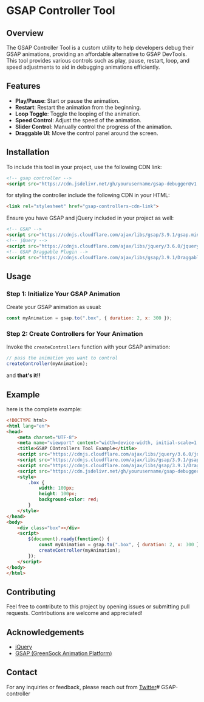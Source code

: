 # GSAP Controller Tool

## Overview

The GSAP Controller Tool is a custom utility to help developers debug their GSAP animations, providing an affordable alternative to GSAP DevTools. This tool provides various controls such as play, pause, restart, loop, and speed adjustments to aid in debugging animations efficiently.

## Features

- **Play/Pause**: Start or pause the animation.
- **Restart**: Restart the animation from the beginning.
- **Loop Toggle**: Toggle the looping of the animation.
- **Speed Control**: Adjust the speed of the animation.
- **Slider Control**: Manually control the progress of the animation.
- **Draggable UI**: Move the control panel around the screen.

## Installation

To include this tool in your project, use the following CDN link:
```html
<!-- gsap controller -->
<script src="https://cdn.jsdelivr.net/gh/yourusername/gsap-debugger@v1.0.0/gsap-debugger.js"></script>
```

for styling the controller include the following CDN in your HTML:
```html
<link rel="stylesheet" href="gsap-controllers-cdn-link">
```

Ensure you have GSAP and jQuery included in your project as well:
```html
<!-- GSAP -->
<script src="https://cdnjs.cloudflare.com/ajax/libs/gsap/3.9.1/gsap.min.js"></script>
<!-- jQuery -->
<script src="https://cdnjs.cloudflare.com/ajax/libs/jquery/3.6.0/jquery.min.js"></script>
<!-- GSAP Draggable Plugin -->
<script src="https://cdnjs.cloudflare.com/ajax/libs/gsap/3.9.1/Draggable.min.js"></script>
```

## Usage

### Step 1: Initialize Your GSAP Animation

Create your GSAP animation as usual:
```javascript
const myAnimation = gsap.to(".box", { duration: 2, x: 300 });
```

### Step 2: Create Controllers for Your Animation

Invoke the `createControllers` function with your GSAP animation:
```javascript
// pass the animation you want to control
createController(myAnimation);
```

and **that's it!!**

## Example

here is the complete example:
```html
<!DOCTYPE html>
<html lang="en">
<head>
    <meta charset="UTF-8">
    <meta name="viewport" content="width=device-width, initial-scale=1.0">
    <title>GSAP COntrollers Tool Example</title>
    <script src="https://cdnjs.cloudflare.com/ajax/libs/jquery/3.6.0/jquery.min.js"></script>
    <script src="https://cdnjs.cloudflare.com/ajax/libs/gsap/3.9.1/gsap.min.js"></script>
    <script src="https://cdnjs.cloudflare.com/ajax/libs/gsap/3.9.1/Draggable.min.js"></script>
    <script src="https://cdn.jsdelivr.net/gh/yourusername/gsap-debugger@v1.0.0/gsap-debugger.js"></script>
    <style>
        .box {
            width: 100px;
            height: 100px;
            background-color: red;
        }
    </style>
</head>
<body>
    <div class="box"></div>
    <script>
        $(document).ready(function() {
            const myAnimation = gsap.to(".box", { duration: 2, x: 300 });
            createController(myAnimation);
        });
    </script>
</body>
</html>
```

## Contributing

Feel free to contribute to this project by opening issues or submitting pull requests. Contributions are welcome and appreciated!

## Acknowledgements

- [jQuery](https://jquery.com/)
- [GSAP (GreenSock Animation Platform)](https://gsap.com/)

## Contact

For any inquiries or feedback, please reach out from [Twitter](https://x.com/HamzaElmoqaddam)# GSAP-controller

